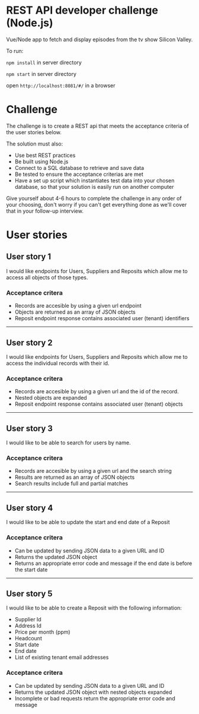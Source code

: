 # REST API developer challenge (Node.js)

Vue/Node app to fetch and display episodes from the tv show Silicon Valley.

To run:

```npm install``` in server directory

```npm start``` in server directory

open ```http://localhost:8081/#/``` in a browser

# Challenge

The challenge is to create a REST api that meets the acceptance criteria of the user stories below.

The solution must also:

- Use best REST practices
- Be built using Node.js
- Connect to a SQL database to retrieve and save data
- Be tested to ensure the acceptance criterias are met
- Have a set up script which instantiates test data into your chosen database, so that your solution is easily run on another computer

Give yourself about 4-6 hours to complete the challenge in any order of your choosing, don't worry if you can't get everything done as we'll cover that in your follow-up interview.

# User stories

## User story 1
I would like endpoints for Users, Suppliers and Reposits which allow me to access all objects of those types.

### Acceptance critera
- Records are accesible by using a given url endpoint
- Objects are returned as an array of JSON objects
- Reposit endpoint response contains associated user (tenant) identifiers
---------------------------------------------------------------

## User story 2
I would like endpoints for Users, Suppliers and Reposits which allow me to access the individual records with their id.

### Acceptance critera
- Records are accesible by using a given url and the id of the record.
- Nested objects are expanded
- Reposit endpoint response contains associated user (tenant) objects
---------------------------------------------------------------

## User story 3
I would like to be able to search for users by name.

### Acceptance critera
- Records are accesible by using a given url and the search string
- Results are returned as an array of JSON objects
- Search results include full and partial matches
---------------------------------------------------------------

## User story 4
I would like to be able to update the start and end date of a Reposit

### Acceptance critera
- Can be updated by sending JSON data to a given URL and ID 
- Returns the updated JSON object
- Returns an appropriate error code and message if the end date is before the start date
---------------------------------------------------------------

## User story 5
I would like to be able to create a Reposit with the following information:
- Supplier Id
- Address Id
- Price per month (ppm)
- Headcount
- Start date
- End date
- List of existing tenant email addresses

### Acceptance critera
- Can be updated by sending JSON data to a given URL and ID 
- Returns the updated JSON object with nested objects expanded
- Incomplete or bad requests return the appropriate error code and message
